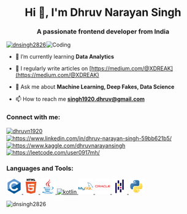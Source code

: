 <h1 align="center">Hi 👋, I'm Dhruv Narayan Singh</h1>
<h3 align="center">A passionate frontend developer from India</h3>
<img align="right" alt="Coding" width="400" src="https://i.pinimg.com/originals/0e/10/d3/0e10d3b395a665d5c77e38fa5dcaf378.gif">

<p align="left"> <a href="https://github.com/ryo-ma/github-profile-trophy"><img src="https://github-profile-trophy.vercel.app/?username=dnsingh2826" alt="dnsingh2826" /></a> </p>

- 🌱 I’m currently learning **Data Analytics**

- 📝 I regularly write articles on [https://medium.com/@XDREAK](https://medium.com/@XDREAK)

- 💬 Ask me about **Machine Learning, Deep Fakes, Data Science**

- 📫 How to reach me **singh1920.dhruv@gmail.com**

<h3 align="left">Connect with me:</h3>
<p align="left">
<a href="https://twitter.com/dhruvn1920" target="blank"><img align="center" src="https://raw.githubusercontent.com/rahuldkjain/github-profile-readme-generator/master/src/images/icons/Social/twitter.svg" alt="dhruvn1920" height="30" width="40" /></a>
<a href="https://linkedin.com/in/https://www.linkedin.com/in/dhruv-narayan-singh-59bb621b5/" target="blank"><img align="center" src="https://raw.githubusercontent.com/rahuldkjain/github-profile-readme-generator/master/src/images/icons/Social/linked-in-alt.svg" alt="https://www.linkedin.com/in/dhruv-narayan-singh-59bb621b5/" height="30" width="40" /></a>
<a href="https://kaggle.com/https://www.kaggle.com/dhruvnarayansingh" target="blank"><img align="center" src="https://raw.githubusercontent.com/rahuldkjain/github-profile-readme-generator/master/src/images/icons/Social/kaggle.svg" alt="https://www.kaggle.com/dhruvnarayansingh" height="30" width="40" /></a>
<a href="https://www.leetcode.com/https://leetcode.com/user0917mh/" target="blank"><img align="center" src="https://raw.githubusercontent.com/rahuldkjain/github-profile-readme-generator/master/src/images/icons/Social/leet-code.svg" alt="https://leetcode.com/user0917mh/" height="30" width="40" /></a>
</p>

<h3 align="left">Languages and Tools:</h3>
<p align="left"> <a href="https://www.cprogramming.com/" target="_blank" rel="noreferrer"> <img src="https://raw.githubusercontent.com/devicons/devicon/master/icons/c/c-original.svg" alt="c" width="40" height="40"/> </a> <a href="https://www.w3.org/html/" target="_blank" rel="noreferrer"> <img src="https://raw.githubusercontent.com/devicons/devicon/master/icons/html5/html5-original-wordmark.svg" alt="html5" width="40" height="40"/> </a> <a href="https://www.java.com" target="_blank" rel="noreferrer"> <img src="https://raw.githubusercontent.com/devicons/devicon/master/icons/java/java-original.svg" alt="java" width="40" height="40"/> </a> <a href="https://kotlinlang.org" target="_blank" rel="noreferrer"> <img src="https://www.vectorlogo.zone/logos/kotlinlang/kotlinlang-icon.svg" alt="kotlin" width="40" height="40"/> </a> <a href="https://www.mysql.com/" target="_blank" rel="noreferrer"> <img src="https://raw.githubusercontent.com/devicons/devicon/master/icons/mysql/mysql-original-wordmark.svg" alt="mysql" width="40" height="40"/> </a> <a href="https://www.oracle.com/" target="_blank" rel="noreferrer"> <img src="https://raw.githubusercontent.com/devicons/devicon/master/icons/oracle/oracle-original.svg" alt="oracle" width="40" height="40"/> </a> <a href="https://pandas.pydata.org/" target="_blank" rel="noreferrer"> <img src="https://raw.githubusercontent.com/devicons/devicon/2ae2a900d2f041da66e950e4d48052658d850630/icons/pandas/pandas-original.svg" alt="pandas" width="40" height="40"/> </a> <a href="https://www.python.org" target="_blank" rel="noreferrer"> <img src="https://raw.githubusercontent.com/devicons/devicon/master/icons/python/python-original.svg" alt="python" width="40" height="40"/> </a> </p>

<p><img align="center" src="https://github-readme-stats.vercel.app/api/top-langs?username=dnsingh2826&show_icons=true&locale=en&layout=compact" alt="dnsingh2826" /></p>
